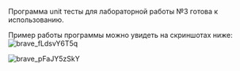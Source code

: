 Программа unit тесты для лабораторной работы №3 готова к использованию.

Пример работы программы можно увидеть на скриншотах ниже:
![brave_fLdsvY6T5q](https://github.com/user-attachments/assets/e2d7fc24-ed8f-4d67-9bb0-b4d41348312e)

![brave_pFaJY5zSkY](https://github.com/user-attachments/assets/84541a58-2f5c-4870-8121-a06bb7a785dd)
